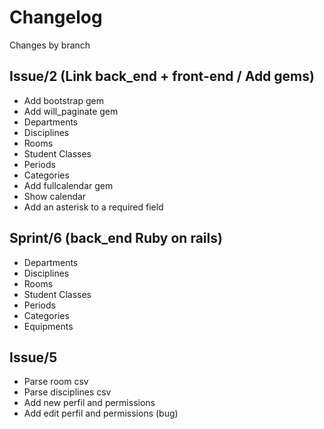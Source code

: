 # Changelog

Changes by branch

## Issue/2 (Link back_end + front-end / Add gems)

- Add bootstrap gem
- Add will_paginate gem
- Departments
- Disciplines
- Rooms
- Student Classes
- Periods
- Categories
- Add fullcalendar gem
- Show calendar
- Add an asterisk to a required field

## Sprint/6 (back_end Ruby on rails)

- Departments
- Disciplines
- Rooms
- Student Classes
- Periods
- Categories
- Equipments

## Issue/5
- Parse room csv
- Parse disciplines csv
- Add new perfil and permissions
- Add edit perfil and permissions (bug)
